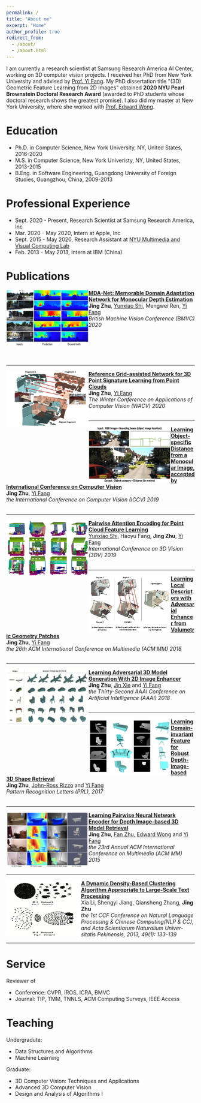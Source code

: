 ```yaml
---
permalink: /
title: "About me"
excerpt: "Home"
author_profile: true
redirect_from: 
  - /about/
  - /about.html
---
```

I am currently a research scientist at Samsung Research America AI Center, working on 3D computer vision projects. I received her PhD from New York University and advised by [Prof. Yi Fang](http://mmvc.engineering.nyu.edu). My PhD dissertation title "(3D) Geometric Feature Learning from 2D Images" obtained **2020 NYU Pearl Brownstein Doctoral Research Award** (awarded to PhD students whose doctoral research shows the greatest promise). I also did my master at New York University, where she worked with [Prof. Edward Wong](https://engineering.nyu.edu/faculty/edward-wong).

Education
======
* Ph.D. in Computer Science, New York University, NY, United States, 2016-2020
* M.S. in Computer Science, New York Univeristy, NY, United States, 2013-2015
* B.Eng. in Software Engineering, Guangdong University of Foreign Studies, Guangzhou, China, 2009-2013

Professional Experience
======
* Sept. 2020 - Present, Research Scientist at Samsung Research America, Inc
* Mar. 2020 - May 2020, Intern at Apple, Inc
* Sept. 2015 - May 2020, Research Assistant at [NYU Multimedia and Visual Computing Lab](http://mmvc.engineering.nyu.edu)
* Feb. 2013 - May 2013, Intern at IBM (China)

Publications
======

<img src="/images/BMVC_Depth.png" alt="drawing" align="left" width="220" height="150"/> [**MDA-Net: Memorable Domain Adaptation Network for Monocular Depth Estimation**](https://www.bmvc2020-conference.com/conference/papers/paper_0790.html) <br>   **Jing Zhu**, [Yunxiao Shi](https://kentsyx.github.io), Mengwei Ren, [Yi Fang](http://mmvc.engineering.nyu.edu) <br>    _British Machine Vision Conference (BMVC) 2020_ <br/><br/><br/><br/><br/><br/>       

     
----
<img src="/images/WACV_Match.png" alt="drawing" align="left" width="220" height="150"/>  [**Reference Grid-assisted Network for 3D Point Signature Learning from Point Clouds**](https://openaccess.thecvf.com/content_WACV_2020/papers/Zhu_Reference_Grid-assisted_Network_for_3D_Point_Signature_Learning_from_Point_WACV_2020_paper.pdf) <br>   **Jing Zhu**, [Yi Fang](http://mmvc.engineering.nyu.edu) <br>   _The Winter Conference on Applications of Computer Vision (WACV) 2020_ <br/><br/> 

----
<img src="/images/Paper_DistFrom2D.png" alt="drawing" align="left" width="220" height="150"/>  [**Learning Object-specific Distance from a Monocular Image, accepted by International Conference on Computer Vision**](https://openaccess.thecvf.com/content_ICCV_2019/papers/Zhu_Learning_Object-Specific_Distance_From_a_Monocular_Image_ICCV_2019_paper.pdf) <br>   **Jing Zhu**, [Yi Fang](http://mmvc.engineering.nyu.edu) <br>   _the International Conference on Computer Vision (ICCV) 2019_ <br/><br/> 

----
<img src="/images/3DV_PointFeature.png" alt="drawing" align="left" width="220" height="150"/> [**Pairwise Attention Encoding for Point Cloud Feature Learning**](https://jingzzzzz.github.io/files/3dv.pdf) <br>   [Yunxiao Shi](https://kentsyx.github.io), Haoyu Fang, **Jing Zhu**, [Yi Fang](http://mmvc.engineering.nyu.edu) <br>   _International Conference on 3D Vision (3DV) 2019_ <br/><br/> 


----
<img src="/images/ACMMM_Match.png" alt="drawing" align="left" width="220" height="150"/>  [**Learning Local Descriptors with Adversarial Enhancer from Volumetric Geometry Patches**](https://jingzzzzz.github.io/files/ACMMM2018.pdf) <br>   **Jing Zhu**, [Yi Fang](http://mmvc.engineering.nyu.edu) <br>   _the 26th ACM International Conference on Multimedia (ACM MM) 2018_ <br/><br/> 


----
<img src="/images/AAAI_ModelGen.png" alt="drawing" align="left" width="220" height="150"/>  [**Learning Adversarial 3D Model Generation With 2D Image Enhancer**](https://www.aaai.org/ocs/index.php/AAAI/AAAI18/paper/view/16064) <br>   **Jing Zhu**, [Jin Xie](https://scholar.google.ae/citations?user=Q7QqJPEAAAAJ&hl=en) and [Yi Fang](http://mmvc.engineering.nyu.edu) <br>   _the Thirty-Second AAAI Conference on Artificial Intelligence (AAAI) 2018_ <br/><br/>


----
<img src="/images/PRL_DepthRetrival.png" alt="drawing" align="left" width="220" height="150"/> [**Learning Domain-invariant Feature for Robust Depth-image-based 3D Shape Retrieval**](https://jingzzzzz.github.io/files/PR-Letters.pdf) <br>   **Jing Zhu**, [John-Ross Rizzo](https://med.nyu.edu/faculty/johnross-rizzo) and [Yi Fang](http://mmvc.engineering.nyu.edu) <br>   _Pattern Recognition Letters (PRL), 2017_ <br/><br/> 


----
<img src="/images/ACMMM_DepthRetrieval.png" alt="drawing" align="left" width="220" height="150"/> [**Learning Pairwise Neural Network Encoder for Depth Image-based 3D Model Retrieval**](https://jingzzzzz.github.io/files/ACMMM15.pdf) <br>   **Jing Zhu**, [Fan Zhu](https://scholar.google.com/citations?user=vD-ezyQAAAAJ&hl=en), [Edward Wong](https://engineering.nyu.edu/faculty/edward-wong) and [Yi Fang](http://mmvc.engineering.nyu.edu) <br>   _the 23rd Annual ACM International Conference on Multimedia (ACM MM) 2015_ <br/><br/> 


----
<img src="/images/NLP_Clustering.png" alt="drawing" align="left" width="200" height="150"/> [**A Dynamic Density-Based Clustering Algorithm Appropriate to Large-Scale Text Processing**](https://jingzzzzz.github.io/files/DynamicClusteringAlgorithm.pdf) <br>   Xia Li, Shengyi Jiang, Qiansheng Zhang, **Jing Zhu** <br>   _the 1st CCF Conference on Natural Language Processing & Chinese Computing(NLP & CC), and Acta Scientiarum Naturalium Univer- sitatis Pekinensis, 2013, 49(1): 133-139_ <br/> 

----


Service 
======
Reviewer of 
* Conference: CVPR, IROS, ICRA, BMVC
* Journal: TIP, TMM, TNNLS, ACM Computing Surveys, IEEE Access

Teaching 
======
Undergradute:
* Data Structures and Algorithms
* Machine Learning

Graduate:
* 3D Computer Vision: Techniques and Applications
* Advanced 3D Computer Vision
* Design and Analysis of Algorithms I

